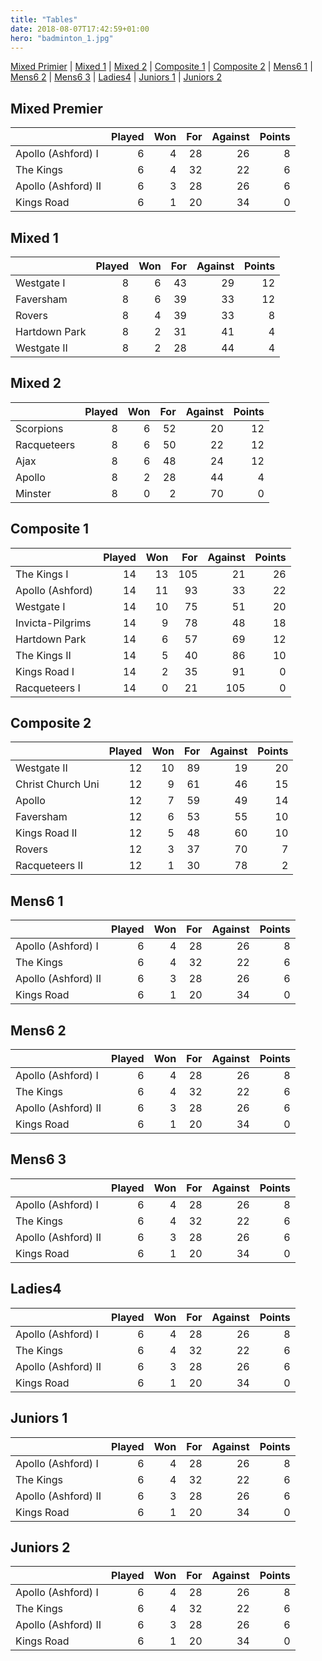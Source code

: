 ```yaml
---
title: "Tables"
date: 2018-08-07T17:42:59+01:00
hero: "badminton_1.jpg"
---
```


[Mixed Primier](#mixed-primer) | [Mixed 1](#mixed-1) | [Mixed 2](#mixed-2) | [Composite 1](#composite-1) | [Composite 2](#composite-2) | [Mens6 1](#Mens6-1) | [Mens6 2](#Mens6-2) | [Mens6 3](#Mens6-3) | [Ladies4](#Ladies4) | [Juniors 1](#juniors-1) | [Juniors 2](#juniors-2)

## Mixed Premier

|                     | Played  | Won | For  | Against | Points |
| ------------------- | -------:| ---:| ---: | ------: | -----: |
| Apollo (Ashford) I  |    6    |  4  |  28  |    26   |    8   |
| The Kings           |    6    |  4  |  32  |    22   |    6   |
| Apollo (Ashford) II |    6    |  3  |  28  |    26   |    6   |
| Kings Road          |    6    |  1  |  20  |    34   |    0   |


## Mixed 1

|                     | Played  | Won | For  | Against | Points |
| ------------------- | -------:| ---:| ---: | ------: | -----: |
| Westgate I          |    8    |  6  |  43  |    29   |   12   |
| Faversham           |    8    |  6  |  39  |    33   |   12   |
| Rovers              |    8    |  4  |  39  |    33   |    8   |
| Hartdown Park       |    8    |  2  |  31  |    41   |    4   |
| Westgate II         |    8    |  2  |  28  |    44   |    4   |


## Mixed 2

|                     | Played  | Won | For  | Against | Points |
| ------------------- | -------:| ---:| ---: | ------: | -----: |
| Scorpions           |    8    |  6  |  52  |    20   |   12   |
| Racqueteers         |    8    |  6  |  50  |    22   |   12   |
| Ajax                |    8    |  6  |  48  |    24   |   12   |
| Apollo              |    8    |  2  |  28  |    44   |    4   |
| Minster             |    8    |  0  |   2  |    70   |    0   |


## Composite 1

|                     | Played  | Won | For  | Against | Points |
| ------------------- | -------:| ---:| ---: | ------: | -----: |
| The Kings I         |   14    | 13  | 105  |    21   |   26   |
| Apollo (Ashford)    |   14    | 11  |  93  |    33   |   22   |
| Westgate I          |   14    | 10  |  75  |    51   |   20   |
| Invicta-Pilgrims    |   14    |  9  |  78  |    48   |   18   |
| Hartdown Park       |   14    |  6  |  57  |    69   |   12   |
| The Kings II        |   14    |  5  |  40  |    86   |   10   |
| Kings Road I        |   14    |  2  |  35  |    91   |    0   |
| Racqueteers I       |   14    |  0  |  21  |   105   |    0   |


## Composite 2

|                     | Played  | Won | For  | Against | Points |
| ------------------- | -------:| ---:| ---: | ------: | -----: |
| Westgate II         |   12    | 10  |  89  |    19   |   20   |
| Christ Church Uni   |   12    |  9  |  61  |    46   |   15   |
| Apollo              |   12    |  7  |  59  |    49   |   14   |
| Faversham           |   12    |  6  |  53  |    55   |   10   |
| Kings Road II       |   12    |  5  |  48  |    60   |   10   |
| Rovers              |   12    |  3  |  37  |    70   |    7   |
| Racqueteers II      |   12    |  1  |  30  |    78   |    2   |


## Mens6 1

|                     | Played  | Won | For  | Against | Points |
| ------------------- | -------:| ---:| ---: | ------: | -----: |
| Apollo (Ashford) I  |    6    |  4  |  28  |    26   |    8   |
| The Kings           |    6    |  4  |  32  |    22   |    6   |
| Apollo (Ashford) II |    6    |  3  |  28  |    26   |    6   |
| Kings Road          |    6    |  1  |  20  |    34   |    0   |


## Mens6 2

|                     | Played  | Won | For  | Against | Points |
| ------------------- | -------:| ---:| ---: | ------: | -----: |
| Apollo (Ashford) I  |    6    |  4  |  28  |    26   |    8   |
| The Kings           |    6    |  4  |  32  |    22   |    6   |
| Apollo (Ashford) II |    6    |  3  |  28  |    26   |    6   |
| Kings Road          |    6    |  1  |  20  |    34   |    0   |


## Mens6 3

|                     | Played  | Won | For  | Against | Points |
| ------------------- | -------:| ---:| ---: | ------: | -----: |
| Apollo (Ashford) I  |    6    |  4  |  28  |    26   |    8   |
| The Kings           |    6    |  4  |  32  |    22   |    6   |
| Apollo (Ashford) II |    6    |  3  |  28  |    26   |    6   |
| Kings Road          |    6    |  1  |  20  |    34   |    0   |


## Ladies4

|                     | Played  | Won | For  | Against | Points |
| ------------------- | -------:| ---:| ---: | ------: | -----: |
| Apollo (Ashford) I  |    6    |  4  |  28  |    26   |    8   |
| The Kings           |    6    |  4  |  32  |    22   |    6   |
| Apollo (Ashford) II |    6    |  3  |  28  |    26   |    6   |
| Kings Road          |    6    |  1  |  20  |    34   |    0   |


## Juniors 1

|                     | Played  | Won | For  | Against | Points |
| ------------------- | -------:| ---:| ---: | ------: | -----: |
| Apollo (Ashford) I  |    6    |  4  |  28  |    26   |    8   |
| The Kings           |    6    |  4  |  32  |    22   |    6   |
| Apollo (Ashford) II |    6    |  3  |  28  |    26   |    6   |
| Kings Road          |    6    |  1  |  20  |    34   |    0   |


## Juniors 2

|                     | Played  | Won | For  | Against | Points |
| ------------------- | -------:| ---:| ---: | ------: | -----: |
| Apollo (Ashford) I  |    6    |  4  |  28  |    26   |    8   |
| The Kings           |    6    |  4  |  32  |    22   |    6   |
| Apollo (Ashford) II |    6    |  3  |  28  |    26   |    6   |
| Kings Road          |    6    |  1  |  20  |    34   |    0   |
